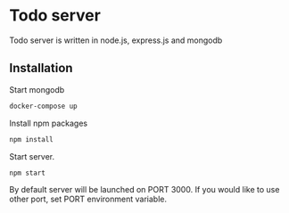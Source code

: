 # Todo server

Todo server is written in node.js, express.js and mongodb

## Installation

Start mongodb

```bash
docker-compose up
```

Install npm packages

```bash
npm install
```

Start server.

```bash
npm start
```

By default server will be launched on PORT 3000. If you would like to use other port, set PORT environment variable.
